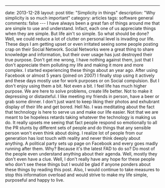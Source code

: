 ---
date: 2013-12-28
layout: post
title: "Simplicity in things"
description: "Why simplicity is so much important"
category: articles
tags: software general
comments: false
--- I have always been a great fan of things around me that are simple to
use and understand. Infact, each one of us appreciate things when they
are simple. But life ain't so simple. So what should be done? Well, we could reduce a lot of clutter on personal level is invading our life.
These days I am getting upset or even irritated seeing some people posting crap on their Social Network. Social Networks were a great thing to share knowledge and information, but their over usage has just destroyed their true purpose. Don't get me wrong, I have nothing against them, just that I don't appreciate them polluting my life and making it more and more complex. I started experiencing these things about an year ago. After using Facebook
or almost 5 years (joined on 2007) I finally stop using it actively and
these days mostly use for work purposes or on Social compulsion. But I
don't enjoy using them a bit. Not even a bit. I feel life has much higher purpose. We are here to solve problems,
create life better. Not to make it depressing or distasteful. I like
meeting my friends in person, have a beer or grab some dinner. I don't
just want to keep liking their photos and exhubrant display of their
life and get bored. Hell No. I was meditating about the fact that technology is here to serve us
and make our life easier. Not that we are meant to be hopeless retards
taking whatever the technology is making us do. It really upsets me
seeing that fact people respond so emotionally to all the PR stunts by
different sets of people and do things that any sensible person won't
even think about doing. I realize lot of people from our generation has lost touch with
reality and never think deeply about anything. A political party sets up
page on Facebook and every goes madly running after them. Why?
Because it's the latest FAD to do so? Do most of the people even
understand anything about their agenda. Well, mostly they don't even
have a clue. Well, I don't really have any hope for these people who don't see these
things but I would be glad if anyone ponders about these things by
reading this post. Also, I would continue to take measures to stop this information
overload and would strive to make my life simple, purposeful and happy
to live. 